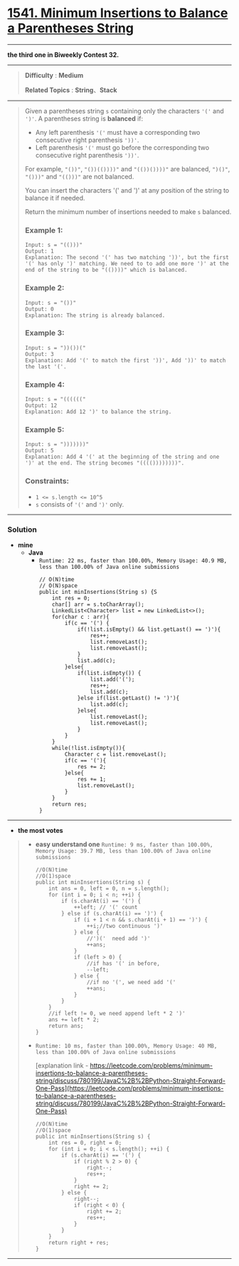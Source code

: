 # [1541. Minimum Insertions to Balance a Parentheses String](https://leetcode.com/problems/minimum-insertions-to-balance-a-parentheses-string/)

---

**the third one in Biweekly Contest 32.**

---


> **Difficulty** : **Medium**
>
> **Related Topics** : **String**、**Stack**

---

> Given a parentheses string `s` containing only the characters `'('` and `')'`. A parentheses string is **balanced** if:
> * Any left parenthesis `'('` must have a corresponding two consecutive right parenthesis `'))'`.
> * Left parenthesis `'('` must go before the corresponding two consecutive right parenthesis `'))'`.
>
> For example, `"())"`, `"())(())))"` and `"(())())))"` are balanced, `")()"`, `"()))"` and `"(()))"` are not balanced.
>
> You can insert the characters '(' and ')' at any position of the string to balance it if needed.
>
> Return the minimum number of insertions needed to make `s` balanced.
>
>
>
> ### Example 1:
> ```
> Input: s = "(()))"
> Output: 1
> Explanation: The second '(' has two matching '))', but the first '(' has only ')' matching. We need to to add one more ')' at the end of the string to be "(())))" which is balanced.
> ```
>
> ### Example 2:
> ```
> Input: s = "())"
> Output: 0
> Explanation: The string is already balanced.
> ```
>
> ### Example 3:
> ```
> Input: s = "))())("
> Output: 3
> Explanation: Add '(' to match the first '))', Add '))' to match the last '('.
> ```
>
> ### Example 4:
> ```
> Input: s = "(((((("
> Output: 12
> Explanation: Add 12 ')' to balance the string.
> ```
>
> ### Example 5:
> ```
> Input: s = ")))))))"
> Output: 5
> Explanation: Add 4 '(' at the beginning of the string and one ')' at the end. The string becomes "(((())))))))".
> ```
>
> ### Constraints:
> * `1 <= s.length <= 10^5`
> * `s` consists of `'('` and `')'` only.


---


### Solution
* **mine**
  * **Java**
    * `Runtime: 22 ms, faster than 100.00%, Memory Usage: 40.9 MB, less than 100.00% of Java online submissions`
      ```
      // O(N)time
      // O(N)space
      public int minInsertions(String s) {S
          int res = 0;
          char[] arr = s.toCharArray();
          LinkedList<Character> list = new LinkedList<>();
          for(char c : arr){
              if(c == '(') {
                  if(!list.isEmpty() && list.getLast() == ')'){
                      res++;
                      list.removeLast();
                      list.removeLast();
                  }
                  list.add(c);
              }else{
                  if(list.isEmpty()) {
                      list.add('(');
                      res++;
                      list.add(c);
                  }else if(list.getLast() != ')'){
                      list.add(c);
                  }else{
                      list.removeLast();
                      list.removeLast();
                  }
              }
          }
          while(!list.isEmpty()){
              Character c = list.removeLast();
              if(c == '('){
                  res += 2;
              }else{
                  res += 1;
                  list.removeLast();
              }
          }
          return res;
      }
      ```

---

* **the most votes**
>  * **easy understand one** `Runtime: 9 ms, faster than 100.00%, Memory Usage: 39.7 MB, less than 100.00% of Java online submissions`
>    ```
>    //O(N)time
>    //O(1)space
>    public int minInsertions(String s) {
>        int ans = 0, left = 0, n = s.length();
>        for (int i = 0; i < n; ++i) {
>            if (s.charAt(i) == '(') {
>                ++left; // '(' count
>            } else if (s.charAt(i) == ')') {
>                if (i + 1 < n && s.charAt(i + 1) == ')') {
>                    ++i;//two continuous ')'
>                } else {
>                    //')('  need add ')'
>                    ++ans;
>                }
>                if (left > 0) {
>                    //if has '(' in before, 
>                    --left;
>                } else {
>                    //if no '(', we need add '('
>                    ++ans;
>                }
>            }
>        }
>        //if left != 0, we need append left * 2 ')'
>        ans += left * 2;  
>        return ans;
>    }
>    ```
>
>  * `Runtime: 10 ms, faster than 100.00%, Memory Usage: 40 MB, less than 100.00% of Java online submissions`
>  
>     [explanation link - https://leetcode.com/problems/minimum-insertions-to-balance-a-parentheses-string/discuss/780199/JavaC%2B%2BPython-Straight-Forward-One-Pass](https://leetcode.com/problems/minimum-insertions-to-balance-a-parentheses-string/discuss/780199/JavaC%2B%2BPython-Straight-Forward-One-Pass)
>    ```
>    //O(N)time
>    //O(1)space
>    public int minInsertions(String s) {
>        int res = 0, right = 0;
>        for (int i = 0; i < s.length(); ++i) {
>            if (s.charAt(i) == '(') {
>                if (right % 2 > 0) {
>                    right--;
>                    res++;
>                }
>                right += 2;
>            } else {
>                right--;
>                if (right < 0) {
>                    right += 2;
>                    res++;
>                }
>            }
>        }
>        return right + res;
>    }
>    ```

---
